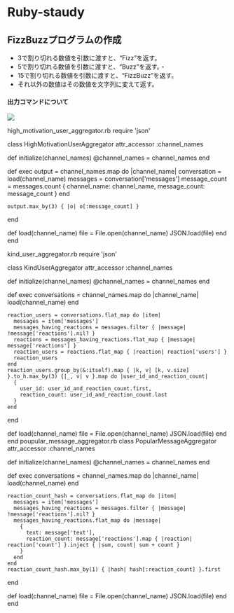 # Ruby-staudy

## FizzBuzzプログラムの作成
- 3で割り切れる数値を引数に渡すと、“Fizz”を返す。
- 5で割り切れる数値を引数に渡すと、“Buzz”を返す。・
- 15で割り切れる数値を引数に渡すと、“FizzBuzz”を返す。
- それ以外の数値はその数値を文字列に変えて返す。

#### 出力コマンドについて
 ![](https://gyazo.com/88f67ddb6132955ef2f8da8d021d594c/raw)


 high_motivation_user_aggregator.rb
require 'json'

class HighMotivationUserAggregator
  attr_accessor :channel_names

  def initialize(channel_names)
    @channel_names = channel_names
  end

  def exec
    output = channel_names.map do |channel_name|
      conversation = load(channel_name)
      messages = conversation['messages']
      message_count = messages.count 
      {
        channel_name: channel_name,
        message_count: message_count
      }
    end

    output.max_by(3) { |o| o[:message_count] }
  end

  def load(channel_name)
    file = File.open(channel_name)
    JSON.load(file)
  end
end


kind_user_aggregator.rb
require 'json'

class KindUserAggregator
  attr_accessor :channel_names

  def initialize(channel_names)
    @channel_names = channel_names
  end

  def exec
    conversations = channel_names.map do |channel_name|
      load(channel_name)
    end

    reaction_users = conversations.flat_map do |item|
      messages = item['messages']
      messages_having_reactions = messages.filter { |message| !message['reactions'].nil? }
      reactions = messages_having_reactions.flat_map { |message| message['reactions'] }
      reaction_users = reactions.flat_map { |reaction| reaction['users'] }
      reaction_users
    end
    reaction_users.group_by(&:itself).map { |k, v| [k, v.size] }.to_h.max_by(3) {|_, v| v }.map do |user_id_and_reaction_count|
      {
        user_id: user_id_and_reaction_count.first,
        reaction_count: user_id_and_reaction_count.last
      }
    end
  end

  def load(channel_name)
    file = File.open(channel_name)
    JSON.load(file)
  end
end
poupular_message_aggregator.rb
class PopularMessageAggregator
  attr_accessor :channel_names

  def initialize(channel_names)
    @channel_names = channel_names
  end

  def exec
    conversations = channel_names.map do |channel_name|
      load(channel_name)
    end

    reaction_count_hash = conversations.flat_map do |item|
      messages = item['messages']
      messages_having_reactions = messages.filter { |message| !message['reactions'].nil? }
      messages_having_reactions.flat_map do |message|
        {
          text: message['text'],
          reaction_count: message['reactions'].map { |reaction| reaction['count'] }.inject { |sum, count| sum + count }
        }
      end
    end
    reaction_count_hash.max_by(1) { |hash| hash[:reaction_count] }.first
  end

  def load(channel_name)
    file = File.open(channel_name)
    JSON.load(file)
  end
end
